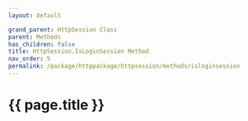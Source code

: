 ```yaml
---
layout: default

grand_parent: HttpSession Class
parent: Methods
has_children: false
title: HttpSession.IsLoginSession Method
nav_order: 5
permalink: /package/httppackage/httpsession/methods/isloginsession
---
```

# {{ page.title }}